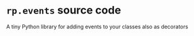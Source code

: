 # `rp.events` source code

A tiny Python library for adding events to your classes also as decorators
